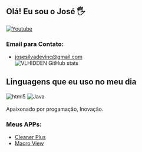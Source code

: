 ## Olá! Eu sou o José 🖐️
[![Youtube](https://img.shields.io/badge/YouTube-FF0000?style=for-the-badge&logo=youtube&logoColor=white)](https://youtube.com/channel/UC2BoMF0mLVgLUmEbyV3EO8g)
### Email para Contato:
- josesilvadevinc@gmail.com<br/>
![VLHIDDEN GitHub stats](https://github-readme-stats.vercel.app/api?username=VLHIDDEN&show_icons=true&theme=dark&count_private=true)
## Linguagens que eu uso no meu dia
<div style="display: inline_block">
  <img align="center" alt="html5" src="https://img.shields.io/badge/HTML5-E34F26?style=for-the-badge&logo=html5&logoColor=white" />
  <img align="center" alt="Java" src="https://img.shields.io/badge/Java-ED8B00?style=for-the-badge&logo=java&logoColor=white" />
</div><br/>
Apaixonado por progamação, Inovação.

### Meus APPs:
- [Cleaner Plus](https://play.google.com/store/apps/details?id=com.sensi.alt)<br/>
- [Macro View](https://play.google.com/store/apps/details?id=com.macro.view)<br/>
